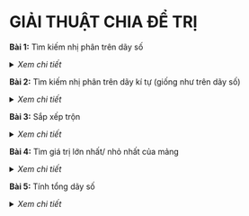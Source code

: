 
# GIẢI THUẬT CHIA ĐỂ TRỊ

**Bài 1:** Tìm kiếm nhị phân trên dãy số

<details>
  <summary><i>Xem chi tiết</i></summary>
  <br>
  
  **Code:**

  ```c++
    #include<iostream>
    using namespace std;

    void show(int *x, int n) {
        for(int i = 0; i < n; i++) {
            cout << x[i] << "  ";
        }
        cout << endl;
    }

    void bubbleSort(int *x, int n) {
        for(int i = 0; i < n-1; i++) {
            for(int j = n-1; j > i; j--) {
                if(x[j] < x[j-1]) {
                    int temp = x[j];
                    x[j] = x[j-1];
                    x[j-1] = temp;
                }
            }
        }
    }

    int binarySearch(int k, int*x, int left, int right){
        if(left > right)
            return -1;
        
        int mid = (left + right) / 2;
        
        if(k == x[mid]) {
            return mid;
        }
        else if(k < x[mid]) {
            return binarySearch(k, x, left, mid-1);
        }
        else {
            return binarySearch(k, x, mid+1, right);
        }
    } 

    int main() {
        int x[] = {2, 4, 7, 8, 1, 2, 6, 5, 9};
        int n = sizeof(x) / sizeof(int);
        
        bubbleSort(x, n);
        cout << "Day sau sap xep: ";
        show(x, n);
        int k = 5;
        cout << "\nk = " << k << endl;
        int index = binarySearch(k, x, 0, n-1);
        if(index == -1) {
            cout << "Khong tim thay k";
        }
        else {
            cout << "Tim thay k o vi tri thu " << index+1 << endl;
        }
        
        return 0;
    }
  ```

  **Kết quả chạy:**
  
  ![image](https://user-images.githubusercontent.com/65481655/207901981-49863b8f-6c78-4d83-8fcb-56ab90228316.png)

</details>
  
**Bài 2:** Tìm kiếm nhị phân trên dãy kí tự (giống như trên dãy số)

<details>
  <summary><i>Xem chi tiết</i></summary>
  <br>
  
  **Code:**

  ```c++
  #include<iostream>
  using namespace std;

  void show(char *x, int n) {
    for(int i = 0; i < n; i++) {
      cout << x[i] << "  ";
    }
    cout << endl;
  }

  void bubbleSort(char *x, int n) {
    for(int i = 0; i < n-1; i++) {
      for(int j = n-1; j > i; j--) {
        if(x[j] < x[j-1]) {
          char temp = x[j];
          x[j] = x[j-1];
          x[j-1] = temp;
        }
      }
    }
  }

  int binarySearch(char k, char*x, int left, int right){
    if(left > right)
      return -1;

    int mid = (left + right) / 2;

    if(k == x[mid]) {
      return mid;
    }
    else if(k < x[mid]) {
      return binarySearch(k, x, left, mid-1);
    }
    else {
      return binarySearch(k, x, mid+1, right);
    }
  } 

  int main() {
    char x[] = {'x', 'y', 'z', 'o', 'c', 'a', 'A', '1', '5', '3'};
    int n = sizeof(x) / sizeof(char);

    bubbleSort(x, n);
    cout << "Day sau sap xep: ";
    show(x, n);
    char k = 'c';
    cout << "\nk = " << k << endl;
    int index = binarySearch(k, x, 0, n-1);
    if(index == -1) {
      cout << "Khong tim thay k";
    }
    else {
      cout << "Tim thay k o vi tri thu " << index+1 << endl;
    }

    return 0;
  }
  ```

  **Kết quả chạy:**
                                                           
  ![image](https://user-images.githubusercontent.com/65481655/207902958-0565f7f1-4ef3-48be-aac1-bf9ce162fede.png)

</details>

**Bài 3:** Sắp xếp trộn

<details>
  <summary><i>Xem chi tiết</i></summary>
  <br>
  
  **Code:**

  ```c++
  #include<iostream>
  using namespace std;

  void show(int *a, int n) {
    for(int i = 0; i < n; i++) {
      cout << a[i] << "  ";
    }
    cout << endl;
  }

  void merge(int *a, int left, int mid, int right) {
    int n1 = mid - left + 1,
      n2 = right - mid;
    int *a1 = new int[n1],
      *a2 = new int[n2];
    for(int i = 0; i < n1; i++) 
      a1[i] = a[left+i];
    for(int i = 0; i < n2; i++) 
      a2[i] = a[mid+i+1];

    int i = 0, j = 0, k = left;
    while(i < n1 && j < n2) 
      // sap xep giam sua thanh a1[i] > a2[j]
      a[k++] = (a1[i] < a2[j]) ? a1[i++] : a2[j++];			
    while(i < n1) 
      a[k++] = a1[i++];
    while(j < n2) 
      a[k++] = a2[j++];
  }
  void merge_sort(int *a, int left, int right) {
    if(left < right) {
      int mid  = left + (right-left) / 2;
      merge_sort(a, left, mid);
      merge_sort(a, mid+1,right);
      merge(a, left, mid, right);
    }
  }

  int main() {
    int a[] = {1, 4, 6, 3, 2, 8, 9, 5};
    int n = sizeof(a) / sizeof(int);

    cout << "Day ban dau: ";
    show(a, n);

    cout << "Sap xep tron tang dan: "; 
    merge_sort(a, 0, n-1); 
    show(a, n);	

    return 0;
  }

  ```

  **Kết quả chạy:**
  
  ![image](https://user-images.githubusercontent.com/65481655/207903560-5bc4d46e-f6e0-46da-86ff-76f19b6fdcf5.png)

</details>

**Bài 4:** Tìm giá trị lớn nhất/ nhỏ nhất của mảng 

<details>
  <summary><i>Xem chi tiết</i></summary>
  <br>
  
  **Code:**

  ```c++
  #include<iostream>
  using namespace std;

  void show(int *x, int n) {
    for(int i = 0; i < n; i++) {
      cout << x[i] << "  ";
    }
    cout << endl;
  }

  int min_max(int *a, int left, int right, int &min, int &max) {
    int min1, min2, max1, max2;

    if(left == right) {
      min = a[left];
      max = a[left];
    }
    else {
      int mid = (left + right) / 2;
      min1 = a[left]; max1 = a[mid];
      min2 = a[mid+1]; max2 = a[right];

      min_max(a, left, mid, min1, max1);
      min_max(a, mid+1, right, min2, max2);

      min = min1 < min2 ? min1 : min2;
      max = max1 < max2 ? max2 : max1;
    }
  }

  int main() {
    int a[] = {3, 6, 8, 2, 82, 8, 9, 75, 1, 35, 6};
    int n = sizeof(a) / sizeof(int);

    cout << "Day so: "; 
    show(a, n); 

    int min = a[0];
    int max = a[n-1];

    min_max(a, 0, n-1, min, max);

    cout << "So lon nhat: " << max << endl;
    cout << "So nho nhat: " << min << endl; 
    return 0;
  }
  ```

  **Kết quả chạy:**
                                          
  ![image](https://user-images.githubusercontent.com/65481655/207905741-b8f7b6b0-6382-4aee-9b6d-fd9fc129378e.png)                                       

</details>
  
**Bài 5:** Tính tổng dãy số

<details>
  <summary><i>Xem chi tiết</i></summary>
  <br>
  
  **Code:**

  ```c++
  #include<bits/stdc++.h>
  using namespace std;

  void show(int *a, int n) {
    for(int i = 0; i < n; i++) {
      cout << a[i] << "  ";
    }
    cout << endl;
  }

  int tong(int *a, int l, int r) {
    if(l == r) {
      return a[l];
    }
    else {
      int mid = (l + r) / 2;

      return tong(a, l, mid) + tong(a, mid+1, r);
    }
  }

  int main() {
    int a[] = {1, 4, 6, 3, 2, 8, 9, 5};
    int n = sizeof(a) / sizeof(int);

    cout << "Day so: ";
    show(a, n);

    cout << "Tong day so: " << tong(a, 0, n-1) << endl;

    return 0;
  }
  ```

  **Kết quả chạy:**
                                                      
  ![image](https://user-images.githubusercontent.com/65481655/207907152-b58ef0a2-99a9-458f-82c8-03d9dc91a1b3.png)                                                    

</details>
  
